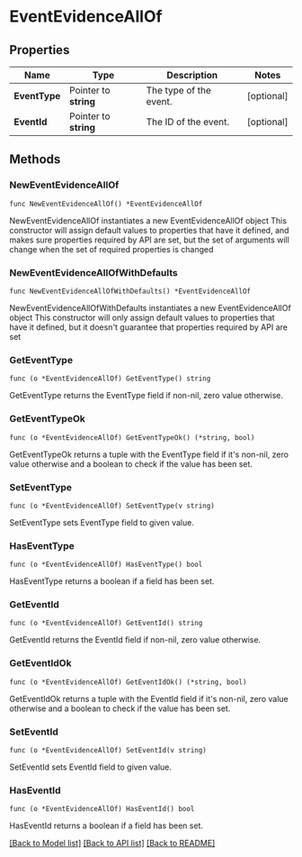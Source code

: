 # EventEvidenceAllOf

## Properties

Name | Type | Description | Notes
------------ | ------------- | ------------- | -------------
**EventType** | Pointer to **string** | The type of the event. | [optional] 
**EventId** | Pointer to **string** | The ID of the event. | [optional] 

## Methods

### NewEventEvidenceAllOf

`func NewEventEvidenceAllOf() *EventEvidenceAllOf`

NewEventEvidenceAllOf instantiates a new EventEvidenceAllOf object
This constructor will assign default values to properties that have it defined,
and makes sure properties required by API are set, but the set of arguments
will change when the set of required properties is changed

### NewEventEvidenceAllOfWithDefaults

`func NewEventEvidenceAllOfWithDefaults() *EventEvidenceAllOf`

NewEventEvidenceAllOfWithDefaults instantiates a new EventEvidenceAllOf object
This constructor will only assign default values to properties that have it defined,
but it doesn't guarantee that properties required by API are set

### GetEventType

`func (o *EventEvidenceAllOf) GetEventType() string`

GetEventType returns the EventType field if non-nil, zero value otherwise.

### GetEventTypeOk

`func (o *EventEvidenceAllOf) GetEventTypeOk() (*string, bool)`

GetEventTypeOk returns a tuple with the EventType field if it's non-nil, zero value otherwise
and a boolean to check if the value has been set.

### SetEventType

`func (o *EventEvidenceAllOf) SetEventType(v string)`

SetEventType sets EventType field to given value.

### HasEventType

`func (o *EventEvidenceAllOf) HasEventType() bool`

HasEventType returns a boolean if a field has been set.

### GetEventId

`func (o *EventEvidenceAllOf) GetEventId() string`

GetEventId returns the EventId field if non-nil, zero value otherwise.

### GetEventIdOk

`func (o *EventEvidenceAllOf) GetEventIdOk() (*string, bool)`

GetEventIdOk returns a tuple with the EventId field if it's non-nil, zero value otherwise
and a boolean to check if the value has been set.

### SetEventId

`func (o *EventEvidenceAllOf) SetEventId(v string)`

SetEventId sets EventId field to given value.

### HasEventId

`func (o *EventEvidenceAllOf) HasEventId() bool`

HasEventId returns a boolean if a field has been set.


[[Back to Model list]](../README.md#documentation-for-models) [[Back to API list]](../README.md#documentation-for-api-endpoints) [[Back to README]](../README.md)


